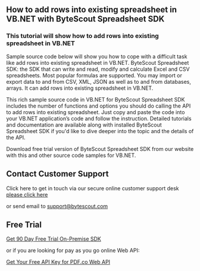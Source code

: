 ## How to add rows into existing spreadsheet in VB.NET with ByteScout Spreadsheet SDK

### This tutorial will show how to add rows into existing spreadsheet in VB.NET

Sample source code below will show you how to cope with a difficult task like add rows into existing spreadsheet in VB.NET. ByteScout Spreadsheet SDK: the SDK that can write and read, modify and calculate Excel and CSV spreadsheets. Most popular formulas are supported. You may import or export data to and from CSV, XML, JSON as well as to and from databases, arrays. It can add rows into existing spreadsheet in VB.NET.

This rich sample source code in VB.NET for ByteScout Spreadsheet SDK includes the number of functions and options you should do calling the API to add rows into existing spreadsheet. Just copy and paste the code into your VB.NET application’s code and follow the instruction. Detailed tutorials and documentation are available along with installed ByteScout Spreadsheet SDK if you'd like to dive deeper into the topic and the details of the API.

Download free trial version of ByteScout Spreadsheet SDK from our website with this and other source code samples for VB.NET.

## Contact Customer Support

Click here to get in touch via our secure online customer support desk [please click here](https://bytescout.zendesk.com/hc/en-us/requests/new?subject=ByteScout%20Spreadsheet%20SDK%20Question)

or send email to [support@bytescout.com](mailto:support@bytescout.com?subject=ByteScout%20Spreadsheet%20SDK%20Question) 

## Free Trial

[Get 90 Day Free Trial On-Premise SDK](https://bytescout.com/download/web-installer?utm_source=github-readme)

or if you are looking for pay as you go online Web API:

[Get Your Free API Key for PDF.co Web API](https://pdf.co/documentation/api?utm_source=github-readme)